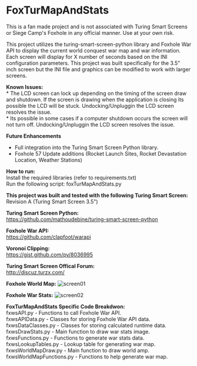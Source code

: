 # FoxTurMapAndStats

This is a fan made project and is not associated with Turing Smart Screens or Siege Camp's Foxhole in any official manner. Use at your own risk.

This project utilizes the turing-smart-screen-python library and Foxhole War API to display the current world conquest war map and war information. Each screen will display for X number of seconds based on the INI configuration parameters. This project was built specifically for the 3.5" inch screen but the INI file and graphics can be modified to work with larger screens.

**Known Issues:**
        <br />
        * The LCD screen can lock up depending on the timing of the screen draw and shutdown. If the screen is drawing when the application is closing its possible the LCD will be stuck. Undocking/Unpluggin the LCD screen resolves the issue.
        <br />
        * Its possible in some cases if a computer shutdown occurs the screen will not turn off. Undocking/Unpluggin the LCD screen resolves the issue.


**Future Enhancements**
* Full integration into the Turing Smart Screen Python library.
* Foxhole 57 Update additions (Rocket Launch Sites, Rocket Devastation Location, Weather Stations)


**How to run:**
<br />
Install the required libraries (refer to requirements.txt)
<br />
Run the following script: foxTurMapAndStats.py

**This project was built and tested with the following Turing Smart Screen:**
<br />
        Revision A (Turing Smart Screen 3.5")
        
**Turing Smart Screen Python:**
<br />
https://github.com/mathoudebine/turing-smart-screen-python

**Foxhole War API:**
<br />
https://github.com/clapfoot/warapi

**Voronoi Clipping:**
<br />
https://gist.github.com/pv/8036995

**Turing Smart Screen Offical Forum:**
<br />
http://discuz.turzx.com/



**Foxhole World Map:**
![screen01](https://github.com/fxn342/FoxTurMapAndStats/assets/141661840/0439cc06-40df-4111-8cd8-1ca2d950da22)

**Foxhole War Stats:**
![screen02](https://github.com/fxn342/FoxTurMapAndStats/assets/141661840/9dcd2317-c1f4-437f-8f5f-f2d27627634d)


**FoxTurMapAndStats Specific Code Breakdwon:**
 <br />
fxwsAPI.py - Functions to call Foxhole War API.
 <br />
fxwsAPIData.py - Classes for storing Foxhole War API data.
 <br />
fxwsDataClasses.py - Classes for storing calculated runtime data.
 <br />
fxwsDrawStats.py - Main function to draw war stats image.
 <br />
fxwsFunctions.py - Functions to generate war stats data.
 <br />
fxwsLookupTables.py - Lookup table for generating war map.
 <br />
fxwsWorldMapDraw.py - Main function to draw world amp.
 <br />
fxwsWorldMapFunctions.py - Functions to help generate war map.
 <br />

